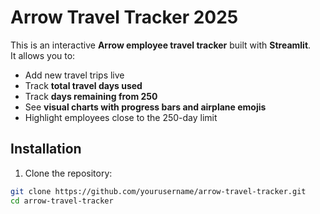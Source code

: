 # Arrow Travel Tracker 2025

This is an interactive **Arrow employee travel tracker** built with **Streamlit**.  
It allows you to:

- Add new travel trips live
- Track **total travel days used**
- Track **days remaining from 250**
- See **visual charts with progress bars and airplane emojis**
- Highlight employees close to the 250-day limit

## Installation

1. Clone the repository:

```bash
git clone https://github.com/yourusername/arrow-travel-tracker.git
cd arrow-travel-tracker
